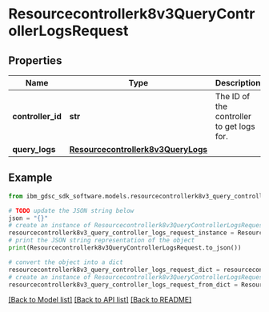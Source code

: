 # Resourcecontrollerk8v3QueryControllerLogsRequest


## Properties

Name | Type | Description | Notes
------------ | ------------- | ------------- | -------------
**controller_id** | **str** | The ID of the controller to get logs for. | [optional] 
**query_logs** | [**Resourcecontrollerk8v3QueryLogs**](Resourcecontrollerk8v3QueryLogs.md) |  | [optional] 

## Example

```python
from ibm_gdsc_sdk_software.models.resourcecontrollerk8v3_query_controller_logs_request import Resourcecontrollerk8v3QueryControllerLogsRequest

# TODO update the JSON string below
json = "{}"
# create an instance of Resourcecontrollerk8v3QueryControllerLogsRequest from a JSON string
resourcecontrollerk8v3_query_controller_logs_request_instance = Resourcecontrollerk8v3QueryControllerLogsRequest.from_json(json)
# print the JSON string representation of the object
print(Resourcecontrollerk8v3QueryControllerLogsRequest.to_json())

# convert the object into a dict
resourcecontrollerk8v3_query_controller_logs_request_dict = resourcecontrollerk8v3_query_controller_logs_request_instance.to_dict()
# create an instance of Resourcecontrollerk8v3QueryControllerLogsRequest from a dict
resourcecontrollerk8v3_query_controller_logs_request_from_dict = Resourcecontrollerk8v3QueryControllerLogsRequest.from_dict(resourcecontrollerk8v3_query_controller_logs_request_dict)
```
[[Back to Model list]](../README.md#documentation-for-models) [[Back to API list]](../README.md#documentation-for-api-endpoints) [[Back to README]](../README.md)


